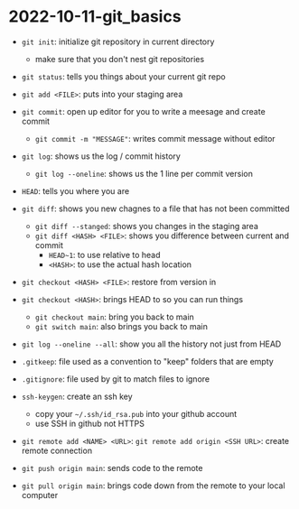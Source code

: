 # 2022-10-11-git_basics

- `git init`: initialize git repository in current directory
    - make sure that you don't nest git repositories
- `git status`: tells you things about your current git repo

- `git add <FILE>`: puts <FILE> into your staging area
- `git commit`: open up editor for you to write a meesage and create commit
    - `git commit -m "MESSAGE"`: writes commit message without editor

- `git log`: shows us the log / commit history
    - `git log --oneline`: shows us the 1 line per commit version

- `HEAD`: tells you where you are
- `git diff`: shows you new chagnes to a file that has not been committed
    - `git diff --stanged`: shows you changes in the staging area
    - `git diff <HASH> <FILE>`: shows you difference between current and commit
        - `HEAD~1`: to use relative to head
        - `<HASH>`: to use the actual hash location

- `git checkout <HASH> <FILE>`: restore <FILE> from version in <HASH>
- `git checkout <HASH>`: brings HEAD to <HASH> so you can run things
    - `git checkout main`: bring you back to main
    - `git switch main`: also brings you back to main
- `git log --oneline --all`: show you all the history not just from HEAD

- `.gitkeep`: file used as a convention to "keep" folders that are empty
- `.gitignore`: file used by git to match files to ignore

- `ssh-keygen`: create an ssh key
    - copy your `~/.ssh/id_rsa.pub` into your github account
    - use SSH in github not HTTPS

- `git remote add <NAME> <URL>`: `git remote add origin <SSH URL>`: create remote connection
- `git push origin main`: sends code to the remote
- `git pull origin main`: brings code down from the remote to your local computer
